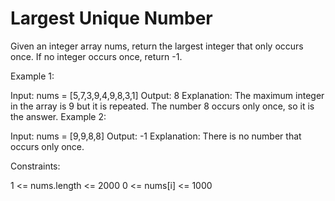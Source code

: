 # Largest Unique Number

Given an integer array nums, return the largest integer that only occurs once. If no integer occurs once, return -1.

Example 1:

Input: nums = [5,7,3,9,4,9,8,3,1]
Output: 8
Explanation: The maximum integer in the array is 9 but it is repeated. The number 8 occurs only once, so it is the answer.
Example 2:

Input: nums = [9,9,8,8]
Output: -1
Explanation: There is no number that occurs only once.

Constraints:

1 <= nums.length <= 2000
0 <= nums[i] <= 1000
